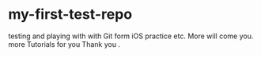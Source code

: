 # my-first-test-repo
testing and playing with with Git form iOS practice etc.
More will come you. more Tutorials for you Thank you .
